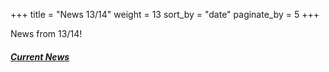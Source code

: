 +++
title = "News 13/14"
weight = 13
sort_by = "date"
paginate_by = 5
+++

News from 13/14!

##### [<i class="bi bi-bell-fill"></i> Current News](@/news/_index.md)

